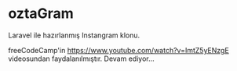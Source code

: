 # oztaGram
Laravel ile hazırlanmış Instangram klonu. 

freeCodeCamp'in https://www.youtube.com/watch?v=ImtZ5yENzgE videosundan faydalanılmıştır. Devam ediyor...
